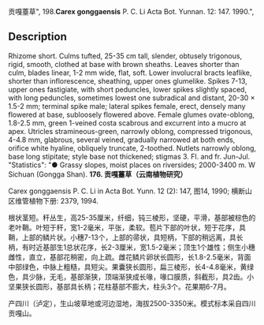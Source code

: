 贡嘎薹草",
198.**Carex gonggaensis** P. C. Li Acta Bot. Yunnan. 12: 147. 1990.",

## Description
Rhizome short. Culms tufted, 25-35 cm tall, slender, obtusely trigonous, rigid, smooth, clothed at base with brown sheaths. Leaves shorter than culm, blades linear, 1-2 mm wide, flat, soft. Lower involucral bracts leaflike, shorter than inflorescence, sheathing, upper ones glumelike. Spikes 7-13, upper ones fastigiate, with short peduncles, lower spikes slightly spaced, with long peduncles, sometimes lowest one subradical and distant, 20-30 × 1.5-2 mm; terminal spike male; lateral spikes female, erect, densely many flowered at base, subloosely flowered above. Female glumes ovate-oblong, 1.8-2.5 mm, green 1-veined costa scabrous and excurrent into a mucro at apex. Utricles stramineous-green, narrowly oblong, compressed trigonous, 4-4.8 mm, glabrous, several veined, gradually narrowed at both ends, orifice white hyaline, obliquely truncate, 2-toothed. Nutlets narrowly oblong, base long stipitate; style base not thickened; stigmas 3. Fl. and fr. Jun-Jul.
  "Statistics": "● Grassy slopes, moist places on riversides; 2000-3400 m. W Sichuan (Gongga Shan).
**176. 贡嘎薹草（云南植物研究）**

Carex gonggaensis P. C. Li in Acta Bot. Yunn. 12 (2): 147, 图14, 1990; 横断山区维管植物下册: 2379, 1994.

根状茎短。秆丛生，高25-35厘米，纤细，钝三棱形，坚硬，平滑，基部被棕色的老叶鞘。叶短于秆，宽1-2毫米，平张，柔软。苞片下部的叶状，短于花序，具鞘，上部的鳞片状。小穗7-13个，上部的帚状，具短柄，下部的稍远离，具长柄，有时近基部生1总状花序，长2-3厘米，宽1.5-2毫米；顶生1个雄性；侧生小穗雌性，直立，基部花稍密，向上疏。雌花鳞片卵状长圆形，长1.8-2.5毫米，背面中部绿色，中脉上粗糙，具短尖。果囊狭长圆形，扁三棱形，长4-4.8毫米，黄绿色，具少脉，无毛，基部渐狭，顶端渐狭成长喙，喙口膜质，斜截形，具2齿。小坚果狭长圆形，基部具长柄；花柱基部不膨大，柱头3个。花果期6-7月。

产四川（泸定），生山坡草地或河边湿地，海拔2500-3350米。模式标本采自四川贡嘎山。
